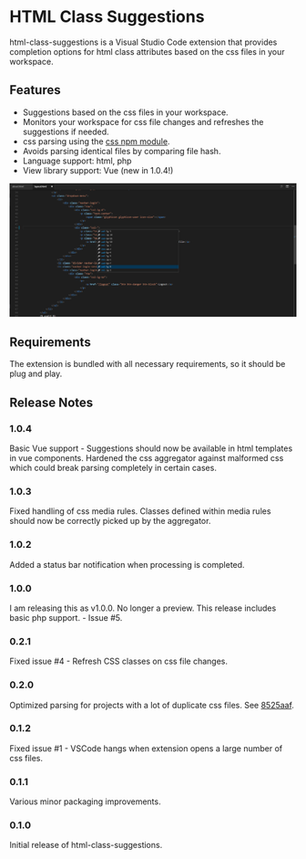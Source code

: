 # HTML Class Suggestions

html-class-suggestions is a Visual Studio Code extension that provides completion options for html class attributes based on the css files in your workspace.

## Features

* Suggestions based on the css files in your workspace.
* Monitors your workspace for css file changes and refreshes the suggestions if needed.
* css parsing using the [css npm module](https://github.com/reworkcss/css).
* Avoids parsing identical files by comparing file hash.
* Language support: html, php
* View library support: Vue (new in 1.0.4!)

![Screenshot 1](https://raw.githubusercontent.com/andersea/HTMLClassSuggestionsVSCode/master/images/Screenshot%201.png)

## Requirements

The extension is bundled with all necessary requirements, so it should be plug and play.

## Release Notes

### 1.0.4

Basic Vue support - Suggestions should now be available in html templates in vue components.
Hardened the css aggregator against malformed css which could break parsing completely in certain cases.

### 1.0.3

Fixed handling of css media rules. Classes defined within media rules should now be correctly picked up by the aggregator.

### 1.0.2

Added a status bar notification when processing is completed.

### 1.0.0
 
I am releasing this as v1.0.0. No longer a preview. This release includes basic php support. - Issue #5.

### 0.2.1

Fixed issue #4 - Refresh CSS classes on css file changes.

### 0.2.0

Optimized parsing for projects with a lot of duplicate css files. See [8525aaf](https://github.com/andersea/HTMLClassSuggestionsVSCode/commit/8525aafee9f2f64ad1e39ceb78c38b91b59f0a9b).

### 0.1.2

Fixed issue #1 - VSCode hangs when extension opens a large number of css files.

### 0.1.1

Various minor packaging improvements.

### 0.1.0

Initial release of html-class-suggestions.
